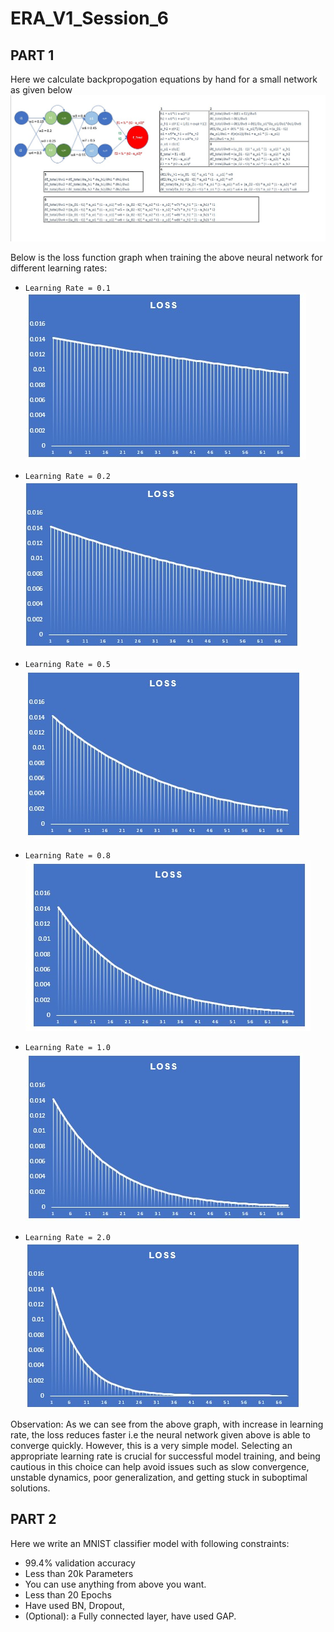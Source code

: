 # ERA_V1_Session_6

## PART 1
Here we calculate backpropogation equations by hand for a small network as given below
![Network and Its backpropagation equations](S6/back_prop_calculation.jpg)

Below is the loss function graph when training the above neural network for different learning rates:
- `Learning Rate = 0.1`\
![Error Function Graph With LR0.1](S6/Error_LR0.1.jpg)

- `Learning Rate = 0.2`\
![Error Function Graph With LR0.2](S6/Error_LR0.2.jpg)

- `Learning Rate = 0.5`\
![Error Function Graph With LR0.5](S6/Error_LR0.5.jpg)

- `Learning Rate = 0.8`\
![Error Function Graph With LR0.8](S6/Error_LR0.8.jpg)

- `Learning Rate = 1.0`\
![Error Function Graph With LR1.0](S6/Error_LR1.0.jpg)

- `Learning Rate = 2.0`\
![Error Function Graph With LR2.0](S6/Error_LR2.0.jpg)

Observation:
As we can see from the above graph, with increase in learning rate, the loss reduces faster i.e the neural network given above is able to converge quickly.
However, this is a very simple model. Selecting an appropriate learning rate is crucial for successful model training, and being cautious in this choice
can help avoid issues such as slow convergence, unstable dynamics, poor generalization, and getting stuck in suboptimal solutions.

## PART 2
Here we write an MNIST classifier model with following constraints:
- 99.4% validation accuracy
- Less than 20k Parameters
- You can use anything from above you want. 
- Less than 20 Epochs
- Have used BN, Dropout,
- (Optional): a Fully connected layer, have used GAP. 

